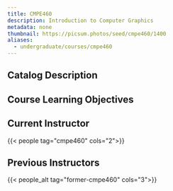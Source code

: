 ```yaml
---
title: CMPE460
description: Introduction to Computer Graphics
metadata: none
thumbnail: https://picsum.photos/seed/cmpe460/1400
aliases:
  - undergraduate/courses/cmpe460
---
```


## Catalog Description

## Course Learning Objectives

## Current Instructor

{{< people tag="cmpe460" cols="2">}}

## Previous Instructors

{{< people_alt tag="former-cmpe460" cols="3">}}
